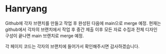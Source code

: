 # Hanryang
Github에 각자 브랜치를 만들고 작업 후 완성된 다음에 main으로 merge 예정.
현재는 github에서 각자의 브랜치에서 작업 후 중간 제출 이후 모든 자료 수집과 	전체 디자인 구성이 끝나면 main 브랜치로 merge 예정.

각 페이지 코드는 각자의 브랜치에 들어가서 확인해주시면 감사하겠습니다.
